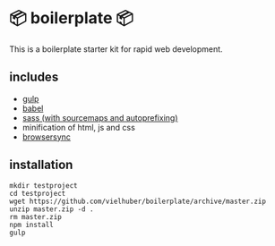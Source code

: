 # 📦 boilerplate 📦

This is a boilerplate starter kit for rapid web development.

## includes

* [gulp](http://gulpjs.com)
* [babel](https://babeljs.io)
* [sass (with sourcemaps and autoprefixing)](http://sass-lang.com)
* minification of html, js and css
* [browsersync](https://www.browsersync.io)

## installation

```
mkdir testproject
cd testproject
wget https://github.com/vielhuber/boilerplate/archive/master.zip
unzip master.zip -d .
rm master.zip
npm install
gulp
```